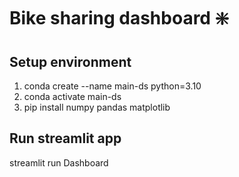 # Bike sharing dashboard :sparkle:
## Setup environment
1. conda create --name main-ds python=3.10
2. conda activate main-ds
3. pip install numpy pandas matplotlib
## Run streamlit app
streamlit run Dashboard
